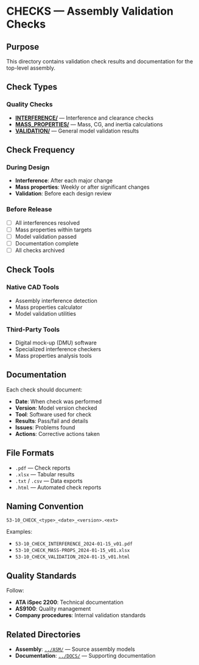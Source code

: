 # CHECKS — Assembly Validation Checks

## Purpose

This directory contains validation check results and documentation for the top-level assembly.

## Check Types

### Quality Checks
- **[INTERFERENCE/](./INTERFERENCE/)** — Interference and clearance checks
- **[MASS_PROPERTIES/](./MASS_PROPERTIES/)** — Mass, CG, and inertia calculations
- **[VALIDATION/](./VALIDATION/)** — General model validation results

## Check Frequency

### During Design
- **Interference**: After each major change
- **Mass properties**: Weekly or after significant changes
- **Validation**: Before each design review

### Before Release
- [ ] All interferences resolved
- [ ] Mass properties within targets
- [ ] Model validation passed
- [ ] Documentation complete
- [ ] All checks archived

## Check Tools

### Native CAD Tools
- Assembly interference detection
- Mass properties calculator
- Model validation utilities

### Third-Party Tools
- Digital mock-up (DMU) software
- Specialized interference checkers
- Mass properties analysis tools

## Documentation

Each check should document:
- **Date**: When check was performed
- **Version**: Model version checked
- **Tool**: Software used for check
- **Results**: Pass/fail and details
- **Issues**: Problems found
- **Actions**: Corrective actions taken

## File Formats

- `.pdf` — Check reports
- `.xlsx` — Tabular results
- `.txt` / `.csv` — Data exports
- `.html` — Automated check reports

## Naming Convention

```
53-10_CHECK_<type>_<date>_<version>.<ext>
```

Examples:
- `53-10_CHECK_INTERFERENCE_2024-01-15_v01.pdf`
- `53-10_CHECK_MASS-PROPS_2024-01-15_v01.xlsx`
- `53-10_CHECK_VALIDATION_2024-01-15_v01.html`

## Quality Standards

Follow:
- **ATA iSpec 2200**: Technical documentation
- **AS9100**: Quality management
- **Company procedures**: Internal validation standards

## Related Directories

- **Assembly**: [`../ASM/`](../ASM/) — Source assembly models
- **Documentation**: [`../DOCS/`](../DOCS/) — Supporting documentation
